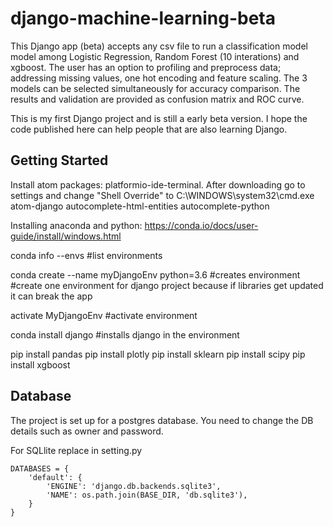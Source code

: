 # django-machine-learning-beta

This Django app (beta) accepts any csv file to run a classification model model among Logistic Regression, Random Forest (10 interations) and xgboost. The user has an option to profiling and preprocess data; addressing missing values, one hot encoding and feature scaling. The 3 models can be selected simultaneously for accuracy comparison. The results and validation are provided as confusion matrix and ROC curve.

This is my first Django project and is still a early beta version. I hope the code published here
can help people that are also learning Django.

## Getting Started

Install atom
packages:
platformio-ide-terminal. After downloading go to settings and change "Shell Override" to C:\WINDOWS\system32\cmd.exe
atom-django
autocomplete-html-entities
autocomplete-python

Installing anaconda and python:
https://conda.io/docs/user-guide/install/windows.html

conda info --envs #list environments

conda create --name myDjangoEnv python=3.6 #creates environment #create one environment for django project because if libraries get updated it can break the app

activate MyDjangoEnv #activate environment

conda install django #installs django in the environment 

pip install pandas
pip install plotly
pip install sklearn
pip install scipy
pip install xgboost


## Database

The project is set up for a postgres database. You need to change the DB details such as owner and password.

For SQLlite replace in setting.py

```
DATABASES = {
    'default': {
        'ENGINE': 'django.db.backends.sqlite3',
        'NAME': os.path.join(BASE_DIR, 'db.sqlite3'),
    }
}
```
